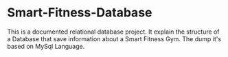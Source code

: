 # Smart-Fitness-Database
This is a documented relational database project. It explain the structure of a Database that save information about a Smart Fitness Gym. The dump it's based on MySql Language.
